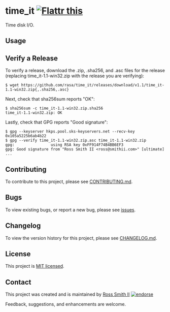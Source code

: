 # time_it [![Flattr this][flatter_png]][flatter]

Time disk I/O.

## Usage

## Verify a Release

To verify a release, download the .zip, .sha256, and .asc files for the release 
(replacing time_it-1.1-win32.zip with the release you are verifying):

````
$ wget https://github.com/rasa/time_it/releases/download/v1.1/time_it-1.1-win32.zip{,.sha256,.asc}
````

Next, check that sha256sum reports "OK":
````
$ sha256sum -c time_it-1.1-win32.zip.sha256
time_it-1.1-win32.zip: OK
````

Lastly, check that GPG reports "Good signature":

````
$ gpg --keyserver hkps.pool.sks-keyservers.net --recv-key 0x105a5225b6ab4b22
$ gpg --verify time_it-1.1-win32.zip.asc time_it-1.1-win32.zip
gpg:                using RSA key 0xFF914F74B4BB6EF3
gpg: Good signature from "Ross Smith II <ross@smithii.com>" [ultimate]
...
````

## Contributing

To contribute to this project, please see [CONTRIBUTING.md](CONTRIBUTING.md).

## Bugs

To view existing bugs, or report a new bug, please see [issues](../../issues).

## Changelog

To view the version history for this project, please see [CHANGELOG.md](CHANGELOG.md).

## License

This project is [MIT licensed](LICENSE).

## Contact

This project was created and is maintained by [Ross Smith II][] [![endorse][endorse_png]][endorse]

Feedback, suggestions, and enhancements are welcome.

[Ross Smith II]: mailto:ross@smithii.com "ross@smithii.com"
[flatter]: https://flattr.com/submit/auto?user_id=rasa&url=https%3A%2F%2Fgithub.com%2Frasa%2Ftime_it
[flatter_png]: http://button.flattr.com/flattr-badge-large.png "Flattr this"
[endorse]: https://coderwall.com/rasa
[endorse_png]: https://api.coderwall.com/rasa/endorsecount.png "endorse"

